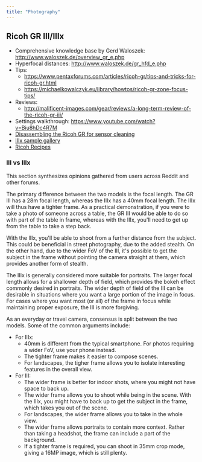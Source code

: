 ```yaml
---
title: "Photography"
---
```


## Ricoh GR III/IIIx

- Comprehensive knowledge base by Gerd Waloszek: http://www.waloszek.de/overview_gr_e.php
- Hyperfocal distances: http://www.waloszek.de/gr_hfd_e.php
- Tips:
    - https://www.pentaxforums.com/articles/ricoh-gr/tips-and-tricks-for-ricoh-gr.html
    - https://michaelkowalczyk.eu/library/howtos/ricoh-gr-zone-focus-tips/
- Reviews:
    - http://malificent-images.com/gear/reviews/a-long-term-review-of-the-ricoh-gr-iii/
- Settings walkthrough: https://www.youtube.com/watch?v=Biu8hDc4R7M
- [Disassembling the Ricoh GR for sensor cleaning](https://jamiecollinson.com/blog/disassembling-ricoh-gr-for-sensor-cleaning/)
- [IIIx sample gallery](https://m.dpreview.com/samples/3722541064/ricoh-gr-iiix-sample-gallery#&gid=1&pid=13)
- [Ricoh Recipes](https://ricohrecipes.com/)

### III vs IIIx

This section synthesizes opinions gathered from users across Reddit and other forums.

The primary difference between the two models is the focal length. The GR III has a 28m focal length, whereas the IIIx has a 40mm focal length. The IIIx will thus have a tighter frame. As a practical demonstration, if you were to take a photo of someone across a table, the GR III would be able to do so with part of the table in frame, whereas with the IIIx, you'll need to get up from the table to take a step back.

With the IIIx, you'll be able to shoot from a further distance from the subject. This could be beneficial in street photography, due to the added stealth. On the other hand, due to the wider FoV of the III, it's possible to get the subject in the frame without pointing the camera straight at them, which provides another form of stealth.

The IIIx is generally considered more suitable for portraits. The larger focal length allows for a shallower depth of field, which provides the bokeh effect commonly desired in portraits. The wider depth of field of the III can be desirable in situations where you want a large portion of the image in focus. For cases where you want most (or all) of the frame in focus while maintaining proper exposure, the III is more forgiving.

As an everyday or travel camera, consensus is split between the two models. Some of the common arguments include:

- For IIIx:
    - 40mm is different from the typical smartphone. For photos requiring a wider FoV, use your phone instead.
    - The tighter frame makes it easier to compose scenes.
    - For landscapes, the tigher frame allows you to isolate interesting features in the overall view.
- For III:
    - The wider frame is better for indoor shots, where you might not have space to back up.
    - The wider frame allows you to shoot while being in the scene. With the IIIx, you might have to back up to get the subject in the frame, which takes you out of the scene.
    - For landscapes, the wider frame allows you to take in the whole view.
    - The wider frame allows portraits to contain more context. Rather than taking a headshot, the frame can include a part of the background.
    - If a tighter frame is required, you can shoot in 35mm crop mode, giving a 16MP image, which is still plenty.
